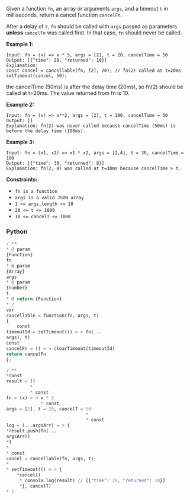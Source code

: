 Given a function  `fn`, an array or arguments `args`, and a timeout `t` in milliseconds, return a cancel
function  `cancelFn`.

After a delay of `t`, `fn` should be called with  `args`  passed as parameters  **unless**  `cancelFn`  was called
first. In that case, `fn`  should never be called.

**Example 1:**

```
Input: fn = (x) => x * 5, args = [2], t = 20, cancelTime = 50
Output: [{"time": 20, "returned": 10}]
Explanation: 
const cancel = cancellable(fn, [2], 20); // fn(2) called at t=20ms
setTimeout(cancel, 50);
```

the cancelTime (50ms) is after the delay time (20ms), so fn(2) should be called at t=20ms. The value returned from fn is
10.

**Example 2:**

```
Input: fn = (x) => x**2, args = [2], t = 100, cancelTime = 50
Output: []
Explanation: fn(2) was never called because cancelTime (50ms) is before the delay time (100ms).
```

**Example 3:**

```
Input: fn = (x1, x2) => x1 * x2, args = [2,4], t = 30, cancelTime = 100
Output: [{"time": 30, "returned": 8}]
Explanation: fn(2, 4) was called at t=30ms because cancelTime > t.
```

**Constraints:**

- `fn is a function`
- `args is a valid JSON array`
- `1 <= args.length <= 10`
- `20 <= t <= 1000`
- `10 <= cancelT <= 1000`

### Python

```python
/ **
* @ param
{Function}
fn
* @ param
{Array}
args
* @ param
{number}
t
* @ return {Function}
* /
var
cancellable = function(fn, args, t)
{
    const
timeoutId = setTimeout(() = > fn(...
args), t)
const
cancelFn = () = > clearTimeout(timeoutId)
return cancelFn
};

/ **
*const
result = []
         *
         * const
fn = (x) = > x * 5
             * const
args = [2], t = 20, cancelT = 50
                              *
                              * const
log = (...argsArr) = > {
*result.push(fn(...
argsArr))
*}
*
* const
cancel = cancellable(fn, args, t);
*
* setTimeout(() = > {
    *cancel()
     * console.log(result) // [{"time": 20, "returned": 10}]
     *}, cancelT)
* /
```